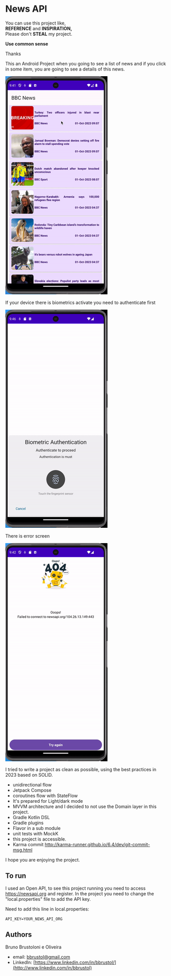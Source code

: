 # News API

You can use this project like,  
**REFERENCE** and **INSPIRATION,**  
Please don't **STEAL** my project.

**Use common sense**

Thanks

This an Android Project when you going to see a list of news and if you click in some item, you are going to see a details of this news.

![](gifs/navigation.gif)

If your device there is biometrics activate you need to authenticate first

![](gifs/biometric.gif)

There is error screen

![](gifs/fail_and_retry.gif)

I tried to write a project as clean as possible, using the best practices in 2023 based on SOLID.

- unidirectional flow
- Jetpack Compose
- coroutines flow with StateFlow
- It's prepared for Light/dark mode
- MVVM architecture and I decided to not use the Domain layer in this project.
- Gradle Kotlin DSL
- Gradle plugins
- Flavor in a sub module
- unit tests with MockK
- this project is accessible.
- Karma commit http://karma-runner.github.io/6.4/dev/git-commit-msg.html

I hope you are enjoying the project.


## To run

I used an Open API, to see this project running you need to access https://newsapi.org and register.
In the project you need to change the "local.properties" file to add the API key.

Need to add this line in local.properties:
```
API_KEY=YOUR_NEWS_API_ORG
```


## Authors

Bruno Brustoloni e Oliveira

- email: bbrustol@gmail.com
- LinkedIn: [https://www.linkedin.com/in/bbrustol/](http://www.linkedin.com/in/bbrustol)